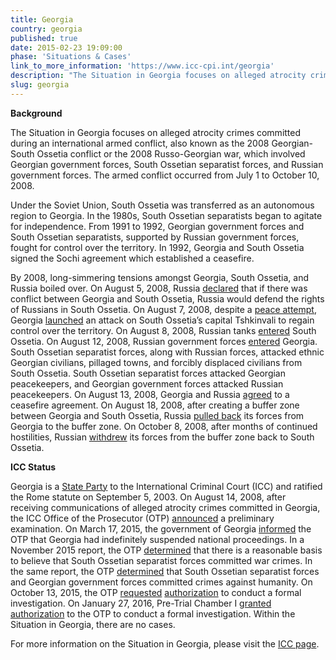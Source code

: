 ```yaml
---
title: Georgia
country: georgia
published: true
date: 2015-02-23 19:09:00
phase: 'Situations & Cases'
link_to_more_information: 'https://www.icc-cpi.int/georgia'
description: "The Situation in Georgia focuses on alleged atrocity crimes committed during an international armed conflict, also known as the 2008 Georgian-South Ossetia conflict or the 2008 Russo-Georgian war, which involved Georgian government forces, South Ossetian separatist forces, and Russian government forces. The armed conflict occurred from July 1 to October 10, 2008.\_\nOn January 27, 2016, Pre-Trial Chamber I granted authorization to the OTP to conduct a formal investigation. Within the Situation in Georgia, there are no cases."
slug: georgia
---
```



**Background**

The Situation in Georgia focuses on alleged atrocity crimes committed during an international armed conflict, also known as the 2008 Georgian-South Ossetia conflict or the 2008 Russo-Georgian war, which involved Georgian government forces, South Ossetian separatist forces, and Russian government forces. The armed conflict occurred from July 1 to October 10, 2008.&nbsp;

Under the Soviet Union, South Ossetia was transferred as an autonomous region to Georgia. In the 1980s, South Ossetian separatists began to agitate for independence. From 1991 to 1992, Georgian government forces and South Ossetian separatists, supported by Russian government forces, fought for control over the territory. In 1992, Georgia and South Ossetia signed the Sochi agreement which established a ceasefire.

By 2008, long-simmering tensions amongst Georgia, South Ossetia, and Russia boiled over. On August 5, 2008, Russia [declared](http://news.bbc.co.uk/2/hi/europe/7543099.stm) that if there was conflict between Georgia and South Ossetia, Russia would defend the rights of Russians in South Ossetia. On August 7, 2008, despite a [peace attempt](http://www.reuters.com/article/us-georgia-ossetia-usa-idUSN0732667120080807), Georgia [launched](http://uk.reuters.com/article/uk-georgia-ossetia-idUKL73791220080807) an attack on South Ossetia’s capital Tshkinvali to regain control over the territory. On August 8, 2008, Russian tanks [entered](http://news.bbc.co.uk/2/hi/europe/7548715.stm) South Ossetia. On August 12, 2008, Russian government forces [entered](http://news.bbc.co.uk/2/hi/europe/7554507.stm) Georgia. South Ossetian separatist forces, along with Russian forces, attacked ethnic Georgian civilians, pillaged towns, and forcibly displaced civilians from South Ossetia. South Ossetian separatist forces attacked Georgian peacekeepers, and Georgian government forces attacked Russian peacekeepers. On August 13, 2008, Georgia and Russia [agreed](http://news.bbc.co.uk/2/hi/europe/7557457.stm) to a ceasefire agreement. On August 18, 2008, after creating a buffer zone between Georgia and South Ossetia, Russia [pulled back](http://news.bbc.co.uk/2/hi/europe/7567184.stm) its forces from Georgia to the buffer zone. On October 8, 2008, after months of continued hostilities, Russian [withdrew](http://www.reuters.com/article/us-georgia-ossetia-idUSTRE4973IZ20081008) its forces from the buffer zone back to South Ossetia. &nbsp;&nbsp;&nbsp;

**ICC Status**

Georgia is a [State Party](https://asp.icc-cpi.int/en_menus/asp/states%20parties/eastern%20european%20states/Pages/georgia.aspx) to the International Criminal Court (ICC) and ratified the Rome statute on September 5, 2003. On August 14, 2008, after receiving communications of alleged atrocity crimes committed in Georgia, the ICC Office of the Prosecutor (OTP) [announced](https://www.icc-cpi.int/iccdocs/otp/OTP-PE-rep-2015-Eng.pdf) a preliminary examination. On March 17, 2015, the government of Georgia [informed](https://www.icc-cpi.int/iccdocs/otp/OTP-PE-rep-2015-Eng.pdf) the OTP that Georgia had indefinitely suspended national proceedings. In a November 2015 report, the OTP [determined](https://www.icc-cpi.int/iccdocs/otp/OTP-PE-rep-2015-Eng.pdf) that there is a reasonable basis to believe that South Ossetian separatist forces committed war crimes. In the same report, the OTP [determined](https://www.icc-cpi.int/iccdocs/otp/OTP-PE-rep-2015-Eng.pdf) that South Ossetian separatist forces and Georgian government forces committed crimes against humanity. On October 13, 2015, the OTP [requested](https://www.icc-cpi.int/Pages/item.aspx?name=pr1159) [authorization](http://www.legal-tools.org/uploads/tx_ltpdb/doc2160852.pdf) to conduct a formal investigation. On January 27, 2016, Pre-Trial Chamber I [granted](https://www.icc-cpi.int/Pages/item.aspx?name=pr1183) [authorization](https://www.icc-cpi.int/CourtRecords/CR2016_00608.PDF) to the OTP to conduct a formal investigation. Within the Situation in Georgia, there are no cases.

For more information on the Situation in Georgia, please visit the [ICC page](https://www.icc-cpi.int/georgia).
